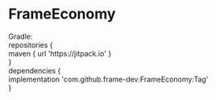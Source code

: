 # FrameEconomy
<!DOCTYPE html>
<html lang="en-US">
	<body>
Gradle:<br>
repositories {<br>
			maven { url 'https://jitpack.io' }<br>
}<br>
dependencies {<br>
	        implementation 'com.github.frame-dev:FrameEconomy:Tag'<br>
}<br>
</body>
</html>
